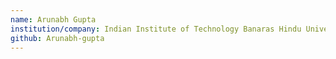 ```yaml
---
name: Arunabh Gupta
institution/company: Indian Institute of Technology Banaras Hindu University
github: Arunabh-gupta
---
```

